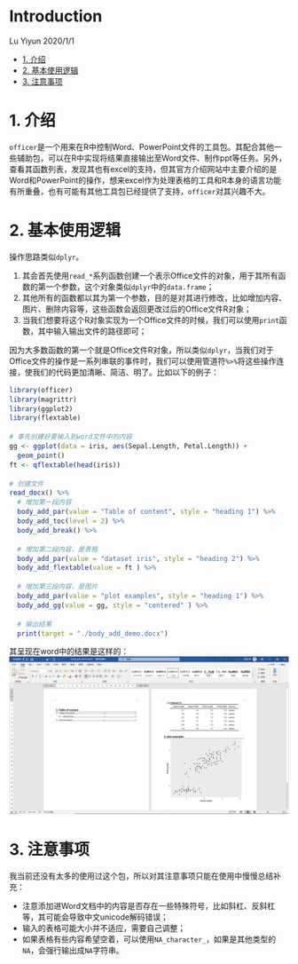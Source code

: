 Introduction
================
Lu Yiyun
2020/1/1

  - [1. 介绍](#介绍)
  - [2. 基本使用逻辑](#基本使用逻辑)
  - [3. 注意事项](#注意事项)

# 1\. 介绍

`officer`是一个用来在R中控制Word、PowerPoint文件的工具包。其配合其他一些辅助包，可以在R中实现将结果直接输出至Word文件、制作ppt等任务。另外，查看其函数列表，发现其也有excel的支持，但其官方介绍网站中主要介绍的是Word和PowerPoint的操作，想来excel作为处理表格的工具和R本身的语言功能有所重叠，也有可能有其他工具包已经提供了支持，`officer`对其兴趣不大。

# 2\. 基本使用逻辑

操作思路类似`dplyr`。

1.  其会首先使用`read_*`系列函数创建一个表示Office文件的对象，用于其所有函数的第一个参数，这个对象类似`dplyr`中的`data.frame`；
2.  其他所有的函数都以其为第一个参数，目的是对其进行修改，比如增加内容、图片、删除内容等，这些函数会返回更改过后的Office文件R对象；
3.  当我们想要将这个R对象实现为一个Office文件的时候，我们可以使用`print`函数，其中输入输出文件的路径即可；

因为大多数函数的第一个就是Office文件R对象，所以类似`dplyr`，当我们对于Office文件的操作是一系列串联的事件时，我们可以使用管道符`%>%`将这些操作连接，使我们的代码更加清晰、简洁、明了。比如以下的例子：

``` r
library(officer)
library(magrittr)
library(ggplot2)
library(flextable)

# 事先创建好要输入到word文件中的内容
gg <- ggplot(data = iris, aes(Sepal.Length, Petal.Length)) + 
  geom_point()
ft <- qflextable(head(iris))

# 创建文件
read_docx() %>%
  # 增加第一段内容
  body_add_par(value = "Table of content", style = "heading 1") %>% 
  body_add_toc(level = 2) %>% 
  body_add_break() %>% 

  # 增加第二段内容，是表格
  body_add_par(value = "dataset iris", style = "heading 2") %>% 
  body_add_flextable(value = ft ) %>% 
  
  # 增加第三段内容，是图片
  body_add_par(value = "plot examples", style = "heading 1") %>% 
  body_add_gg(value = gg, style = "centered" ) %>% 

  # 输出结果
  print(target = "./body_add_demo.docx")
```

其呈现在word中的结果是这样的：![office-1](./images/officer1.png)

# 3\. 注意事项

我当前还没有太多的使用过这个包，所以对其注意事项只能在使用中慢慢总结补充：

  - 注意添加进Word文档中的内容是否存在一些特殊符号，比如斜杠、反斜杠等，其可能会导致中文unicode解码错误；
  - 输入的表格可能大小并不适应，需要自己调整；
  - 如果表格有些内容希望空着，可以使用`NA_character_`，如果是其他类型的`NA`，会强行输出成`NA`字符串。
